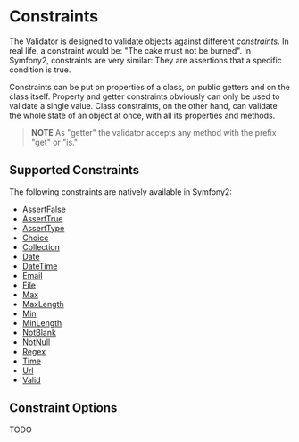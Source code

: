 Constraints
===========

The Validator is designed to validate objects against different *constraints*.
In real life, a constraint would be: "The cake must not be burned". In
Symfony2, constraints are very similar: They are assertions that a specific
condition is true.

Constraints can be put on properties of a class, on public getters and on the
class itself. Property and getter constraints obviously can only be used to
validate a single value. Class constraints, on the other hand, can validate
the whole state of an object at once, with all its properties and methods.

>**NOTE**
>As "getter" the validator accepts any method with the prefix "get" or "is."

Supported Constraints
---------------------

The following constraints are natively available in Symfony2:

  * [AssertFalse](Constraints/AssertFalse)
  * [AssertTrue](Constraints/AssertTrue)
  * [AssertType](Constraints/AssertType)
  * [Choice](Constraints/Choice)
  * [Collection](Constraints/Collection)
  * [Date](Constraints/Date)
  * [DateTime](Constraints/DateTime)
  * [Email](Constraints/Email)
  * [File](Constraints/File)
  * [Max](Constraints/Max)
  * [MaxLength](Constraints/MaxLength)
  * [Min](Constraints/Min)
  * [MinLength](Constraints/MinLength)
  * [NotBlank](Constraints/NotBlank)
  * [NotNull](Constraints/NotNull)
  * [Regex](Constraints/Regex)
  * [Time](Constraints/Time)
  * [Url](Constraints/Url)
  * [Valid](Constraints/Valid)
  
Constraint Options
------------------

TODO
  
  




